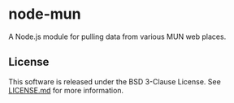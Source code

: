 node-mun
========

A Node.js module for pulling data from various MUN web places.

License
-------

This software is released under the BSD 3-Clause License. See [LICENSE.md](LICENSE.md) for more information.

